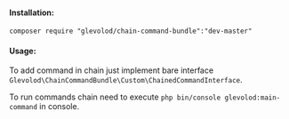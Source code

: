 #### Installation:
```
composer require "glevolod/chain-command-bundle":"dev-master"
```
#### Usage:
To add command in chain just implement bare interface `Glevolod\ChainCommandBundle\Custom\ChainedCommandInterface`.

To run commands chain need to execute `php bin/console glevolod:main-command` in console.